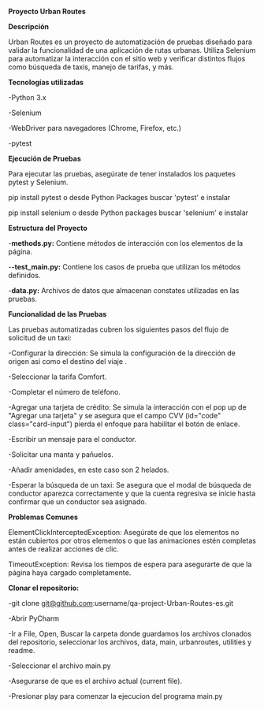 **Proyecto Urban Routes**

**Descripción**

Urban Routes es un proyecto de automatización de pruebas diseñado para validar la funcionalidad de una aplicación de rutas urbanas. Utiliza Selenium para automatizar la interacción con el sitio web y verificar distintos flujos como búsqueda de taxis, manejo de tarifas, y más.

**Tecnologías utilizadas**

-Python 3.x

-Selenium

-WebDriver para navegadores (Chrome, Firefox, etc.)

-pytest

**Ejecución de Pruebas**

Para ejecutar las pruebas, asegúrate de tener instalados los paquetes pytest y Selenium.

pip install pytest o desde Python Packages buscar 'pytest' e instalar

pip install selenium o desde Python packages buscar 'selenium' e instalar


**Estructura del Proyecto**

-**methods.py:** 
Contiene métodos de interacción con los elementos de la página.

-**-test_main.py:** 
Contiene los casos de prueba que utilizan los métodos definidos.

-**data.py:** Archivos de datos que almacenan constates utilizadas en las pruebas.

**Funcionalidad de las Pruebas**

Las pruebas automatizadas cubren los siguientes pasos del flujo de solicitud de un taxi:

-Configurar la dirección:
Se simula la configuración de la dirección de origen asi como el destino del viaje .

-Seleccionar la tarifa Comfort.

-Completar el número de teléfono.

-Agregar una tarjeta de crédito: Se simula la interacción con el pop up de "Agregar una tarjeta" y se asegura que el campo CVV (id="code" class="card-input") pierda el enfoque para habilitar el botón de enlace.

-Escribir un mensaje para el conductor.

-Solicitar una manta y pañuelos.

-Añadir amenidades, en este caso son 2 helados.

-Esperar la búsqueda de un taxi: Se asegura que el modal de búsqueda de conductor aparezca correctamente y que la cuenta regresiva se inicie hasta confirmar que un conductor sea asignado.

**Problemas Comunes**

ElementClickInterceptedException: 
Asegúrate de que los elementos no están cubiertos por otros elementos o que las animaciones estén completas antes de realizar acciones de clic.

TimeoutException: Revisa los tiempos de espera para asegurarte de que la página haya cargado completamente.

**Clonar el repositorio:**

-git clone git@github.com:username/qa-project-Urban-Routes-es.git

-Abrir PyCharm

-Ir a File, Open, Buscar la carpeta donde guardamos los archivos clonados del repositorio, seleccionar los archivos, data, main, urbanroutes, utilities y readme.

-Seleccionar el archivo main.py

-Asegurarse de que es el archivo actual (current file).

-Presionar play para comenzar la ejecucion del programa main.py